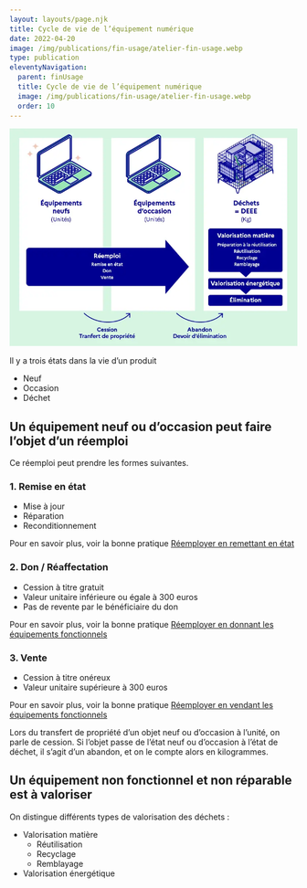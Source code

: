 ```yaml
---
layout: layouts/page.njk
title: Cycle de vie de l’équipement numérique
date: 2022-04-20
image: /img/publications/fin-usage/atelier-fin-usage.webp
type: publication
eleventyNavigation:
  parent: finUsage
  title: Cycle de vie de l’équipement numérique
  image: /img/publications/fin-usage/atelier-fin-usage.webp
  order: 10
---
```


![](/img/publications/fin-usage/cycle-vie.webp)

Il y a trois états dans la vie d’un produit
* Neuf
* Occasion
* Déchet

## Un équipement neuf ou d’occasion peut faire l’objet d’un réemploi

Ce réemploi peut prendre les formes suivantes.

### 1. Remise en état

* Mise à jour
* Réparation
* Reconditionnement

<div class="fr-highlight">

Pour en savoir plus,  voir la bonne pratique [Réemployer en remettant en état](https://ecoresponsable.numerique.gouv.fr/publications/bonnes-pratiques/fin-usage/reemployer-en-remettant-en-etat/)

</div>

### 2. Don / Réaffectation

* Cession à titre gratuit
* Valeur unitaire inférieure ou égale à 300 euros
* Pas de revente par le bénéficiaire du don

<div class="fr-highlight">

Pour en savoir plus, voir la bonne pratique [Réemployer en donnant les équipements fonctionnels](https://ecoresponsable.numerique.gouv.fr/publications/bonnes-pratiques/fin-usage/reemployer-en-donnant/)

</div>

### 3. Vente

* Cession à titre onéreux
* Valeur unitaire supérieure à 300 euros

<div class="fr-highlight">

Pour en savoir plus, voir la bonne pratique [Réemployer en vendant les équipements fonctionnels](https://ecoresponsable.numerique.gouv.fr/publications/bonnes-pratiques/fin-usage/reemployer-en-vendant/)

</div>

Lors du transfert de propriété d’un objet neuf ou d’occasion à l’unité, on parle de cession. Si l’objet passe de l’état neuf ou d’occasion à l’état de déchet, il s’agit d’un abandon, et on le compte alors en kilogrammes.

## Un équipement non fonctionnel et non réparable est à valoriser

On distingue différents types de valorisation des déchets :
* Valorisation matière
    * Réutilisation
    * Recyclage
    * Remblayage
* Valorisation énergétique
